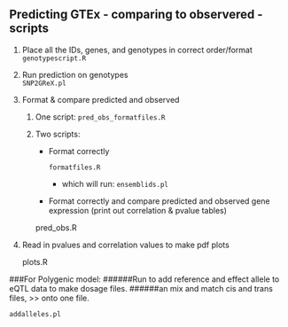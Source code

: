 ## Predicting GTEx - comparing to observered - scripts
1. Place all the IDs, genes, and genotypes in correct order/format
    `genotypescript.R`

2. Run prediction on genotypes    
    `SNP2GReX.pl`

3. Format & compare predicted and observed
    1. One script:
        `pred_obs_formatfiles.R`

    2. Two scripts:
        * Format correctly 

            `formatfiles.R`

            * which will run:
                `ensemblids.pl`

        * Format correctly and compare predicted and observed gene expression (print out correlation & pvalue tables)

        pred_obs.R

3. Read in pvalues and correlation values to make pdf plots

    plots.R 


    
###For Polygenic model:
######Run to add reference and effect allele to eQTL data to make dosage files.
######an mix and match cis and trans files, >> onto one file.

    addalleles.pl
    

